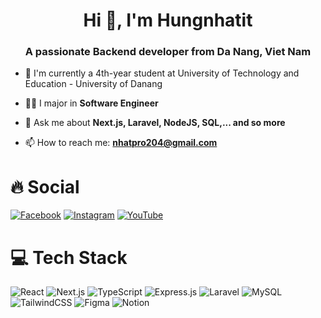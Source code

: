 <h1 align="center">Hi 👋, I'm Hungnhatit</h1>

<h3 align="center">A passionate Backend developer from Da Nang, Viet Nam</h3>

- 🔭 I'm currently a 4th-year student at University of Technology and Education - University of Danang
- 👨‍💻 I major in **Software Engineer**
- 💬 Ask me about **Next.js, Laravel, NodeJS, SQL,... and so more**

- 📫 How to reach me: **nhatpro204@gmail.com**

<h1>🔥 Social</h1>

[![Facebook](https://img.shields.io/badge/Facebook-%231877F2.svg?logo=Facebook&logoColor=white)](https://www.facebook.com/hungnhat23/)
[![Instagram](https://img.shields.io/badge/Instagram-%23E4405F.svg?logo=Instagram&logoColor=white)](https://www.instagram.com/hungnhatit/)
[![YouTube](https://img.shields.io/badge/YouTube-%23FF0000.svg?logo=YouTube&logoColor=white)](https://www.youtube.com/@hungnhat6305)

<h1>💻 Tech Stack</h1>

![React](https://img.shields.io/badge/react-%2320232a.svg?style=for-the-badge&logo=react&logoColor=%2361DAFB)
![Next.js](https://img.shields.io/badge/Next-black?style=for-the-badge&logo=next.js&logoColor=white)
![TypeScript](https://img.shields.io/badge/typescript-%23007ACC.svg?style=for-the-badge&logo=typescript&logoColor=white) 
![Express.js](https://img.shields.io/badge/express.js-%23404d59.svg?style=for-the-badge&logo=express&logoColor=%2361DAFB)
![Laravel](https://img.shields.io/badge/laravel-%23FF2D20.svg?style=for-the-badge&logo=laravel&logoColor=white)
![MySQL](https://img.shields.io/badge/mysql-4479A1.svg?style=for-the-badge&logo=mysql&logoColor=white)
![TailwindCSS](https://img.shields.io/badge/tailwindcss-%2338B2AC.svg?style=for-the-badge&logo=tailwind-css&logoColor=white)
![Figma](https://img.shields.io/badge/figma-%23F24E1E.svg?style=for-the-badge&logo=figma&logoColor=white)
![Notion](https://img.shields.io/badge/Notion-%23000000.svg?style=for-the-badge&logo=notion&logoColor=white)
